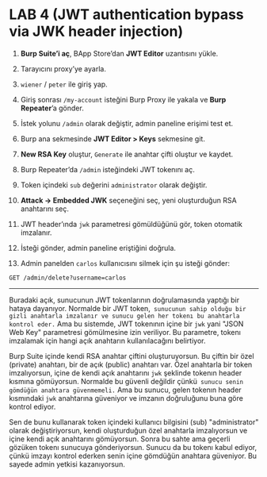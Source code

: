 # LAB 4 (JWT authentication bypass via JWK header injection)


1. **Burp Suite’i aç**, BApp Store’dan **JWT Editor** uzantısını yükle.

2. Tarayıcını proxy’ye ayarla.

3. `wiener` / `peter` ile giriş yap.

4. Giriş sonrası `/my-account` isteğini Burp Proxy ile yakala ve **Burp Repeater**’a gönder.

5. İstek yolunu `/admin` olarak değiştir, admin paneline erişimi test et.

6. Burp ana sekmesinde **JWT Editor > Keys** sekmesine git.

7. **New RSA Key** oluştur, `Generate` ile anahtar çifti oluştur ve kaydet.

8. Burp Repeater’da `/admin` isteğindeki JWT tokenını aç.

9. Token içindeki `sub` değerini `administrator` olarak değiştir.

10. **Attack → Embedded JWK** seçeneğini seç, yeni oluşturduğun RSA anahtarını seç.

11. JWT header’ında `jwk` parametresi gömüldüğünü gör, token otomatik imzalanır.

12. İsteği gönder, admin paneline eriştiğini doğrula.

13. Admin panelden `carlos` kullanıcısını silmek için şu isteği gönder:

```
GET /admin/delete?username=carlos
```

---

Buradaki açık, sunucunun JWT tokenlarının doğrulamasında yaptığı bir hataya dayanıyor. Normalde bir JWT token,` sunucunun sahip olduğu bir gizli anahtarla imzalanır ve sunucu gelen her tokenı bu anahtarla kontrol eder.`  Ama bu sistemde, JWT tokenının içine bir `jwk` yani "JSON Web Key" parametresi gömülmesine izin veriliyor. Bu parametre, tokenı imzalamak için hangi açık anahtarın kullanılacağını belirtiyor.

Burp Suite içinde kendi RSA anahtar çiftini oluşturuyorsun. Bu çiftin bir özel (private) anahtarı, bir de açık (public) anahtarı var. Özel anahtarla bir token imzalıyorsun, içine de kendi açık anahtarını `jwk` şeklinde tokenın header kısmına gömüyorsun. Normalde bu güvenli değildir çünkü` sunucu senin gömdüğün anahtara güvenmemeli.`  Ama bu sunucu, gelen tokenın header kısmındaki `jwk` anahtarına güveniyor ve imzanın doğruluğunu buna göre kontrol ediyor.

Sen de bunu kullanarak token içindeki kullanıcı bilgisini (sub) "administrator" olarak değiştiriyorsun, kendi oluşturduğun özel anahtarla imzalıyorsun ve içine kendi açık anahtarını gömüyorsun. Sonra bu sahte ama geçerli gözüken tokenı sunucuya gönderiyorsun. Sunucu da bu tokenı kabul ediyor, çünkü imzayı kontrol ederken senin içine gömdüğün anahtara güveniyor. Bu sayede admin yetkisi kazanıyorsun.
